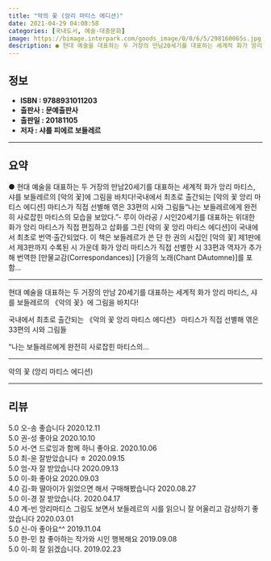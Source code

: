 ```yaml
---
title: "악의 꽃 (앙리 마티스 에디션)"
date: 2021-04-29 04:08:58
categories: [국내도서, 예술-대중문화]
image: https://bimage.interpark.com/goods_image/0/0/6/5/298160065s.jpg
description: ● 현대 예술을 대표하는 두 거장의 만남20세기를 대표하는 세계적 화가 앙리 마티스, 샤를 보들레르의 [악의 꽃]에 그림을 바치다!국내에서 최초로 출간되는 [악의 꽃 앙리 마티스 에디션] 마티스가 직접 선별해 엮은 33편의 시와 그림들“나는 보들레르에게 완전히 사로잡힌 마티스의 모습을
---
```


## **정보**

- **ISBN : 9788931011203**
- **출판사 : 문예출판사**
- **출판일 : 20181105**
- **저자 : 샤를 피에르 보들레르**

------



## **요약**

●  현대 예술을 대표하는 두 거장의 만남20세기를 대표하는 세계적 화가 앙리 마티스, 샤를 보들레르의 [악의 꽃]에 그림을 바치다!국내에서 최초로 출간되는 [악의 꽃 앙리 마티스 에디션] 마티스가 직접 선별해 엮은 33편의 시와 그림들“나는 보들레르에게 완전히 사로잡힌 마티스의 모습을 보았다.”- 루이 아라공 / 시인20세기를 대표하는 위대한 화가 앙리 마티스가 직접 편집하고 삽화를 그린 [악의 꽃 앙리 마티스 에디션]이 국내에서 최초로 번역·출간되었다. 이 책은 보들레르가 쓴 단 한 권의 시집인 [악의 꽃] 제1판에서 제3판까지 수록된 시 가운데 화가 앙리 마티스가 직접 선별한 시 33편과 역자가 추가해 번역한 [만물교감(Correspondances)] [가을의 노래(Chant DAutomne)]를 포함...

------

현대 예술을 대표하는 두 거장의 만남
20세기를 대표하는 세계적 화가 앙리 마티스, 
샤를 보들레르의 《악의 꽃》에 그림을 바치다!

국내에서 최초로 출간되는 《악의 꽃 앙리 마티스 에디션》 
마티스가 직접 선별해 엮은 33편의 시와 그림들

“나는 보들레르에게 완전히 사로잡힌 마티스의... 

------


악의 꽃 (앙리 마티스 에디션) 

------


## **리뷰** 

5.0 오-송 좋습니다 2020.12.11 <br/>5.0 권-성 좋아요 2020.10.10 <br/>5.0 서-연 드로잉과 함께 하니 좋아요. 2020.10.06 <br/>5.0 최-윤 잘받았습니다 ㅎ 2020.09.15 <br/>5.0 엄-자 잘 받았습니다 2020.09.13 <br/>5.0 이-화 좋아요 2020.09.03 <br/>4.0 김-화 딸아이가 읽었으면 해서 구매해봤습니다 2020.08.27 <br/>5.0 이-경 잘 받았습니다. 2020.04.17 <br/>4.0 계-빈 앙리마티스 그림도 보면서 보들레르의 시를 읽으니 잘 어울리고 감상하기 좋았습니다  2020.03.01 <br/>5.0 신-아 좋아요^^ 2019.11.04 <br/>5.0 한-민 참 좋아하는 작가와 시인
행복해요 2019.09.08 <br/>5.0 이-희 잘 읽겠습니다. 2019.02.23 <br/>